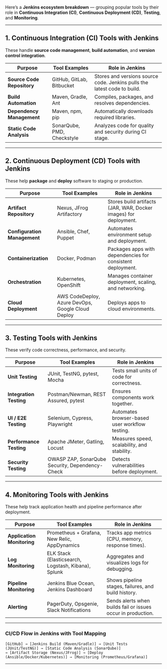Here’s a **Jenkins ecosystem breakdown** — grouping popular tools by their role in **Continuous Integration (CI)**, **Continuous Deployment (CD)**, **Testing**, and **Monitoring**.

---

## **1. Continuous Integration (CI) Tools with Jenkins**

These handle **source code management**, **build automation**, and **version control integration**.

| Purpose                    | Tool Examples              | Role in Jenkins                                                          |
| -------------------------- | -------------------------- | ------------------------------------------------------------------------ |
| **Source Code Repository** | GitHub, GitLab, Bitbucket  | Stores and versions source code. Jenkins pulls the latest code to build. |
| **Build Automation**       | Maven, Gradle, Ant         | Compiles, packages, and resolves dependencies.                           |
| **Dependency Management**  | Maven, npm, pip            | Automatically downloads required libraries.                              |
| **Static Code Analysis**   | SonarQube, PMD, Checkstyle | Analyzes code for quality and security during CI stage.                  |

---

## **2. Continuous Deployment (CD) Tools with Jenkins**

These help **package** and **deploy** software to staging or production.

| Purpose                      | Tool Examples                                     | Role in Jenkins                                                  |
| ---------------------------- | ------------------------------------------------- | ---------------------------------------------------------------- |
| **Artifact Repository**      | Nexus, JFrog Artifactory                          | Stores build artifacts (JAR, WAR, Docker images) for deployment. |
| **Configuration Management** | Ansible, Chef, Puppet                             | Automates environment setup and deployment.                      |
| **Containerization**         | Docker, Podman                                    | Packages apps with dependencies for consistent deployment.       |
| **Orchestration**            | Kubernetes, OpenShift                             | Manages container deployment, scaling, and networking.           |
| **Cloud Deployment**         | AWS CodeDeploy, Azure DevOps, Google Cloud Deploy | Deploys apps to cloud environments.                              |

---

## **3. Testing Tools with Jenkins**

These verify code correctness, performance, and security.

| Purpose                 | Tool Examples                                   | Role in Jenkins                                |
| ----------------------- | ----------------------------------------------- | ---------------------------------------------- |
| **Unit Testing**        | JUnit, TestNG, pytest, Mocha                    | Tests small units of code for correctness.     |
| **Integration Testing** | Postman/Newman, REST Assured, pytest            | Ensures components work together.              |
| **UI / E2E Testing**    | Selenium, Cypress, Playwright                   | Automates browser-based user workflow testing. |
| **Performance Testing** | Apache JMeter, Gatling, Locust                  | Measures speed, scalability, and stability.    |
| **Security Testing**    | OWASP ZAP, SonarQube Security, Dependency-Check | Detects vulnerabilities before deployment.     |

---

## **4. Monitoring Tools with Jenkins**

These help track application health and pipeline performance after deployment.

| Purpose                    | Tool Examples                                       | Role in Jenkins                                              |
| -------------------------- | --------------------------------------------------- | ------------------------------------------------------------ |
| **Application Monitoring** | Prometheus + Grafana, New Relic, AppDynamics        | Tracks app metrics (CPU, memory, response times).            |
| **Log Monitoring**         | ELK Stack (Elasticsearch, Logstash, Kibana), Splunk | Aggregates and visualizes logs for debugging.                |
| **Pipeline Monitoring**    | Jenkins Blue Ocean, Jenkins Dashboard               | Shows pipeline stages, failures, and build history.          |
| **Alerting**               | PagerDuty, Opsgenie, Slack Notifications            | Sends alerts when builds fail or issues occur in production. |

---

### **CI/CD Flow in Jenkins with Tool Mapping**

```
[GitHub] → [Jenkins Build (Maven/Gradle)] → [Unit Tests (JUnit/TestNG)] → [Static Code Analysis (SonarQube)]
→ [Artifact Storage (Nexus/JFrog)] → [Deploy (Ansible/Docker/Kubernetes)] → [Monitoring (Prometheus/Grafana)]
```

---

